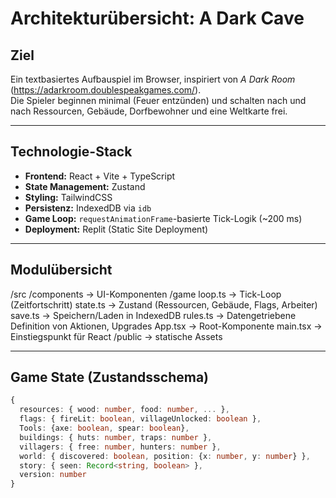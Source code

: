 # Architekturübersicht: A Dark Cave

## Ziel
Ein textbasiertes Aufbauspiel im Browser, inspiriert von *A Dark Room* (https://adarkroom.doublespeakgames.com/).  
Die Spieler beginnen minimal (Feuer entzünden) und schalten nach und nach Ressourcen, Gebäude, Dorfbewohner und eine Weltkarte frei.

---

## Technologie-Stack
- **Frontend:** React + Vite + TypeScript
- **State Management:** Zustand
- **Styling:** TailwindCSS
- **Persistenz:** IndexedDB via `idb`
- **Game Loop:** `requestAnimationFrame`-basierte Tick-Logik (~200 ms)
- **Deployment:** Replit (Static Site Deployment)

---

## Modulübersicht
/src
/components → UI-Komponenten
/game
loop.ts → Tick-Loop (Zeitfortschritt)
state.ts → Zustand (Ressourcen, Gebäude, Flags, Arbeiter)
save.ts → Speichern/Laden in IndexedDB
rules.ts → Datengetriebene Definition von Aktionen, Upgrades
App.tsx → Root-Komponente
main.tsx → Einstiegspunkt für React
/public → statische Assets

---

## Game State (Zustandsschema)
```ts
{
  resources: { wood: number, food: number, ... },
  flags: { fireLit: boolean, villageUnlocked: boolean },
  Tools: {axe: boolean, spear: boolean},
  buildings: { huts: number, traps: number },
  villagers: { free: number, hunters: number },
  world: { discovered: boolean, position: {x: number, y: number} },
  story: { seen: Record<string, boolean> },
  version: number
}